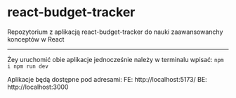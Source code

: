 # react-budget-tracker

Repozytorium z aplikacją react-budget-tracker do nauki zaawansowanchy konceptów w React

---

Żey uruchomić obie aplikacje jednocześnie należy w terminalu wpisać:
`npm i
npm run dev`

Aplikacje będą dostępne pod adresami:
FE: http://localhost:5173/
BE: http://localhost:3000
